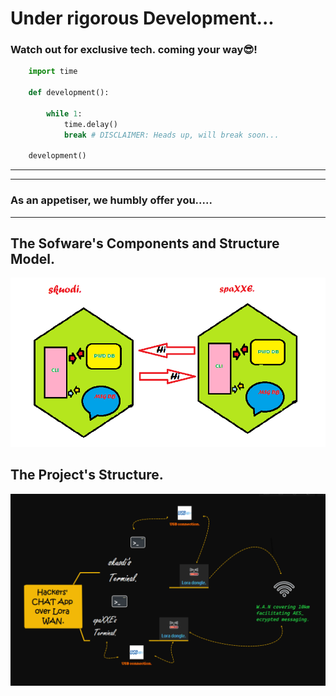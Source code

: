 # Under rigorous Development...

### Watch out for exclusive tech. coming your way😎!

```py
    import time 

    def development():
        
        while 1:
            time.delay()
            break # DISCLAIMER: Heads up, will break soon...

    development()
```
***

***

   ### As an appetiser, we humbly offer you.....

***

## The Sofware's Components and Structure Model.

![Alt text](https://github.com/spaXXE/Hackers-Chat-App-over-Lora-W.A.N/blob/Main/Images/Software's%20Components%20and%20Structure%20Model.png)

## The Project's Structure.

![Alt text](https://github.com/spaXXE/Hackers-Chat-App-over-Lora-W.A.N/blob/Main/Images/Project's%20Structure%20Mindmap.png)

